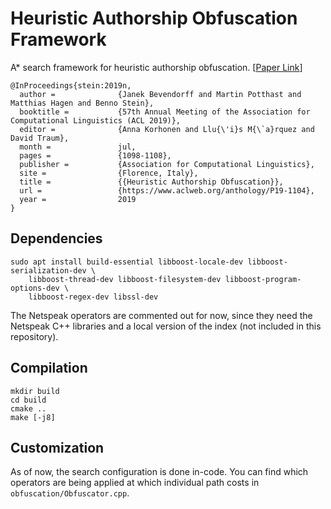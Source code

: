 # Heuristic Authorship Obfuscation Framework

A* search framework for heuristic authorship obfuscation.
[[Paper Link](https://webis.de/publications.html#bevendorff_2019c)]

    @InProceedings{stein:2019n,
      author =              {Janek Bevendorff and Martin Potthast and Matthias Hagen and Benno Stein},
      booktitle =           {57th Annual Meeting of the Association for Computational Linguistics (ACL 2019)},
      editor =              {Anna Korhonen and Llu{\'i}s M{\`a}rquez and David Traum},
      month =               jul,
      pages =               {1098-1108},
      publisher =           {Association for Computational Linguistics},
      site =                {Florence, Italy},
      title =               {{Heuristic Authorship Obfuscation}},
      url =                 {https://www.aclweb.org/anthology/P19-1104},
      year =                2019
    }

    
## Dependencies
    
    sudo apt install build-essential libboost-locale-dev libboost-serialization-dev \
        libboost-thread-dev libboost-filesystem-dev libboost-program-options-dev \
        libboost-regex-dev libssl-dev

The Netspeak operators are commented out for now, since they need the Netspeak C++
libraries and a local version of the index (not included in this repository).

## Compilation

    mkdir build
    cd build
    cmake ..
    make [-j8]

## Customization

As of now, the search configuration is done in-code. You can find which operators
are being applied at which individual path costs in `obfuscation/Obfuscator.cpp`.
